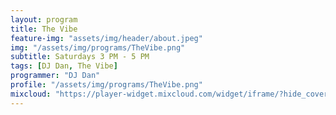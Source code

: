 ```yaml
---
layout: program
title: The Vibe
feature-img: "assets/img/header/about.jpeg"
img: "/assets/img/programs/TheVibe.png"
subtitle: Saturdays 3 PM - 5 PM
tags: [DJ Dan, The Vibe]
programmer: "DJ Dan"
profile: "/assets/img/programs/TheVibe.png"
mixcloud: "https://player-widget.mixcloud.com/widget/iframe/?hide_cover=1&feed=%2Ftropicofm%2Fplaylists%2Fthe-vibe%2F"
---
```

